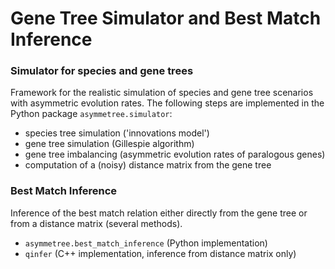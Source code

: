 # Gene Tree Simulator and Best Match Inference

### Simulator for species and gene trees

Framework for the realistic simulation of species and gene tree scenarios with asymmetric evolution rates. The following steps are implemented in the Python package `asymmetree.simulator`:
* species tree simulation ('innovations model')
* gene tree simulation (Gillespie algorithm)
* gene tree imbalancing (asymmetric evolution rates of paralogous genes)
* computation of a (noisy) distance matrix from the gene tree

### Best Match Inference

Inference of the best match relation either directly from the gene tree or from a distance matrix (several methods).
* `asymmetree.best_match_inference` (Python implementation)
* `qinfer` (C++ implementation, inference from distance matrix only)
